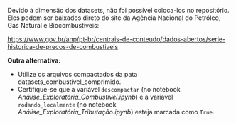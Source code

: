Devido à dimensão dos datasets, não foi possível coloca-los no repositório. Eles podem ser baixados direto do site da 
Agência Nacional do Petróleo, Gás Natural e Biocombustíveis:

https://www.gov.br/anp/pt-br/centrais-de-conteudo/dados-abertos/serie-historica-de-precos-de-combustiveis

**Outra alternativa:**

* Utilize os arquivos compactados da pata datasets_combustivel_comprimido.
* Certifique-se que a variável ```descompactar``` (no notebook *Análise_Exploratória_Combustível.ipynb*) e a variável ```rodando_localmente``` (no notebook *Análise_Exploratória_Tributação.ipynb*) esteja marcada como ```True```.
    
